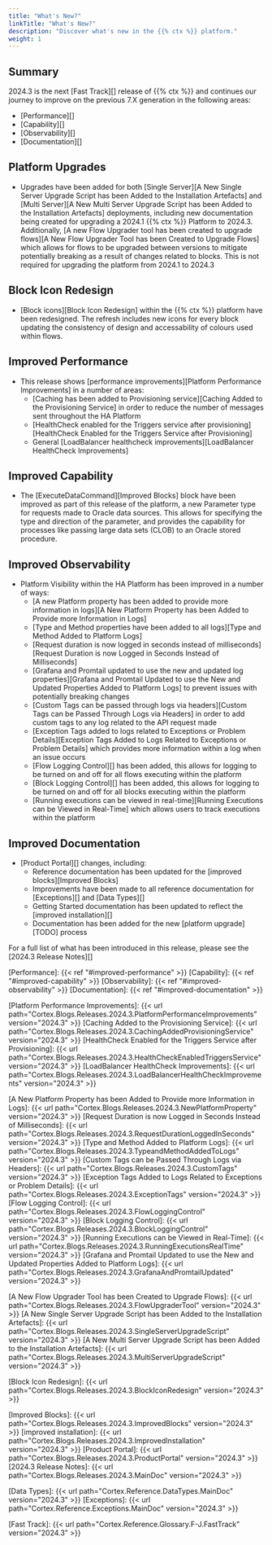 ```yaml
---
title: "What's New?"
linkTitle: "What's New?"
description: "Discover what's new in the {{% ctx %}} platform."
weight: 1
---
```


## Summary

2024.3 is the next [Fast Track][] release of {{% ctx %}} and continues our journey to improve on the previous 7.X generation in the following areas:

* [Performance][]
* [Capability][]
* [Observability][]
* [Documentation][]

## Platform Upgrades

* Upgrades have been added for both [Single Server][A New Single Server Upgrade Script has been Added to the Installation Artefacts] and [Multi Server][A New Multi Server Upgrade Script has been Added to the Installation Artefacts] deployments, including new documentation being created for upgrading a 2024.1 {{% ctx %}} Platform to 2024.3. Additionally, [A new Flow Upgrader tool has been created to upgrade flows][A New Flow Upgrader Tool has been Created to Upgrade Flows] which allows for flows to be upgraded between versions to mitigate potentially breaking as a result of changes related to blocks. This is not required for upgrading the platform from 2024.1 to 2024.3

## Block Icon Redesign

* [Block icons][Block Icon Redesign] within the {{% ctx %}} platform have been redesigned. The refresh includes new icons for every block updating the consistency of design and accessability of colours used within flows.

## Improved Performance

* This release shows [performance improvements][Platform Performance Improvements] in a number of areas:
  * [Caching has been added to Provisioning service][Caching Added to the Provisioning Service] in order to reduce the number of messages sent throughout the HA Platform
  * [HealthCheck enabled for the Triggers service after provisioning][HealthCheck Enabled for the Triggers Service after Provisioning]
  * General [LoadBalancer healthcheck improvements][LoadBalancer HealthCheck Improvements]

## Improved Capability

* The [ExecuteDataCommand][Improved Blocks] block have been improved as part of this release of the platform, a new Parameter type for requests made to Oracle data sources. This allows for specifying the type and direction of the parameter, and provides the capability for processes like passing large data sets (CLOB) to an Oracle stored procedure.

## Improved Observability

* Platform Visibility within the HA Platform has been improved in a number of ways:
  * [A new Platform property has been added to provide more information in logs][A New Platform Property has been Added to Provide more Information in Logs]
  * [Type and Method properties have been added to all logs][Type and Method Added to Platform Logs]
  * [Request duration is now logged in seconds instead of milliseconds][Request Duration is now Logged in Seconds Instead of Milliseconds]
  * [Grafana and Promtail updated to use the new and updated log properties][Grafana and Promtail Updated to use the New and Updated Properties Added to Platform Logs] to prevent issues with potentially breaking changes
  * [Custom Tags can be passed through logs via headers][Custom Tags can be Passed Through Logs via Headers] in order to add custom tags to any log related to the API request made
  * [Exception Tags added to logs related to Exceptions or Problem Details][Exception Tags Added to Logs Related to Exceptions or Problem Details] which provides more information within a log when an issue occurs
  * [Flow Logging Control][] has been added, this allows for logging to be turned on and off for all flows executing within the platform
  * [Block Logging Control][] has been added, this allows for logging to be turned on and off for all blocks executing within the platform
  * [Running executions can be viewed in real-time][Running Executions can be Viewed in Real-Time] which allows users to track executions within the platform

## Improved Documentation

* [Product Portal][] changes, including:
  * Reference documentation has been updated for the [improved blocks][Improved Blocks]
  * Improvements have been made to all reference documentation for [Exceptions][] and [Data Types][]
  * Getting Started documentation has been updated to reflect the [improved installation][]
  * Documentation has been added for the new [platform upgrade][TODO] process

For a full list of what has been introduced in this release, please see the [2024.3 Release Notes][]

[Performance]: {{< ref "#improved-performance" >}}
[Capability]: {{< ref "#improved-capability" >}}
[Observability]: {{< ref "#improved-observability" >}}
[Documentation]: {{< ref "#improved-documentation" >}}

[Platform Performance Improvements]: {{< url path="Cortex.Blogs.Releases.2024.3.PlatformPerformanceImprovements" version="2024.3" >}}
[Caching Added to the Provisioning Service]: {{< url path="Cortex.Blogs.Releases.2024.3.CachingAddedProvisioningService" version="2024.3" >}}
[HealthCheck Enabled for the Triggers Service after Provisioning]: {{< url path="Cortex.Blogs.Releases.2024.3.HealthCheckEnabledTriggersService" version="2024.3" >}}
[LoadBalancer HealthCheck Improvements]: {{< url path="Cortex.Blogs.Releases.2024.3.LoadBalancerHealthCheckImprovements" version="2024.3" >}}

[A New Platform Property has been Added to Provide more Information in Logs]: {{< url path="Cortex.Blogs.Releases.2024.3.NewPlatformProperty" version="2024.3" >}}
[Request Duration is now Logged in Seconds Instead of Milliseconds]: {{< url path="Cortex.Blogs.Releases.2024.3.RequestDurationLoggedInSeconds" version="2024.3" >}}
[Type and Method Added to Platform Logs]: {{< url path="Cortex.Blogs.Releases.2024.3.TypeandMethodAddedToLogs" version="2024.3" >}}
[Custom Tags can be Passed Through Logs via Headers]: {{< url path="Cortex.Blogs.Releases.2024.3.CustomTags" version="2024.3" >}}
[Exception Tags Added to Logs Related to Exceptions or Problem Details]: {{< url path="Cortex.Blogs.Releases.2024.3.ExceptionTags" version="2024.3" >}}
[Flow Logging Control]: {{< url path="Cortex.Blogs.Releases.2024.3.FlowLoggingControl" version="2024.3" >}}
[Block Logging Control]: {{< url path="Cortex.Blogs.Releases.2024.3.BlockLoggingControl" version="2024.3" >}}
[Running Executions can be Viewed in Real-Time]: {{< url path="Cortex.Blogs.Releases.2024.3.RunningExecutionsRealTime" version="2024.3" >}}
[Grafana and Promtail Updated to use the New and Updated Properties Added to Platform Logs]: {{< url path="Cortex.Blogs.Releases.2024.3.GrafanaAndPromtailUpdated" version="2024.3" >}}

[A New Flow Upgrader Tool has been Created to Upgrade Flows]: {{< url path="Cortex.Blogs.Releases.2024.3.FlowUpgraderTool" version="2024.3" >}}
[A New Single Server Upgrade Script has been Added to the Installation Artefacts]: {{< url path="Cortex.Blogs.Releases.2024.3.SingleServerUpgradeScript" version="2024.3" >}}
[A New Multi Server Upgrade Script has been Added to the Installation Artefacts]: {{< url path="Cortex.Blogs.Releases.2024.3.MultiServerUpgradeScript" version="2024.3" >}}

[Block Icon Redesign]: {{< url path="Cortex.Blogs.Releases.2024.3.BlockIconRedesign" version="2024.3" >}}

[Improved Blocks]: {{< url path="Cortex.Blogs.Releases.2024.3.ImprovedBlocks" version="2024.3" >}}
[improved installation]: {{< url path="Cortex.Blogs.Releases.2024.3.ImprovedInstallation" version="2024.3" >}}
[Product Portal]: {{< url path="Cortex.Blogs.Releases.2024.3.ProductPortal" version="2024.3" >}}
[2024.3 Release Notes]: {{< url path="Cortex.Blogs.Releases.2024.3.MainDoc" version="2024.3" >}}

[Data Types]: {{< url path="Cortex.Reference.DataTypes.MainDoc" version="2024.3" >}}
[Exceptions]: {{< url path="Cortex.Reference.Exceptions.MainDoc" version="2024.3" >}}

[Fast Track]: {{< url path="Cortex.Reference.Glossary.F-J.FastTrack" version="2024.3" >}}
